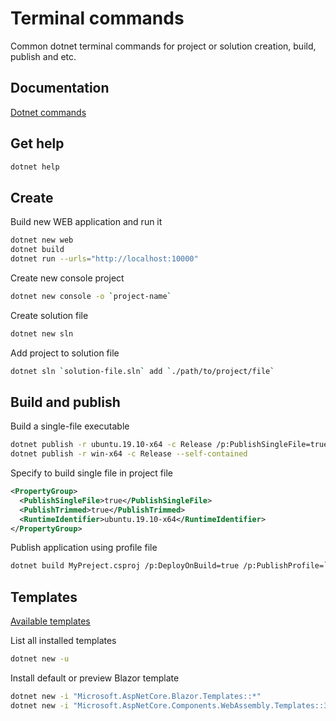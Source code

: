 # Terminal commands

Common dotnet terminal commands for project or solution creation, build, publish and etc.

## Documentation

[Dotnet commands](https://docs.microsoft.com/en-us/dotnet/core/tools/dotnet)

## Get help

```bash
dotnet help
```

## Create

Build new WEB application and run it

```bash
dotnet new web
dotnet build
dotnet run --urls="http://localhost:10000"
```

Create new console project

```bash
dotnet new console -o `project-name`
```

Create solution file

```bash
dotnet new sln
```

Add project to solution file

```bash
dotnet sln `solution-file.sln` add `./path/to/project/file`
```

## Build and publish

Build a single-file executable

```bash
dotnet publish -r ubuntu.19.10-x64 -c Release /p:PublishSingleFile=true /p:PublishTrimmed=true
dotnet publish -r win-x64 -c Release --self-contained
```

Specify to build single file in project file

```xml
<PropertyGroup>
  <PublishSingleFile>true</PublishSingleFile>
  <PublishTrimmed>true</PublishTrimmed>
  <RuntimeIdentifier>ubuntu.19.10-x64</RuntimeIdentifier>
</PropertyGroup>
```

Publish application using profile file

```bash
dotnet build MyPreject.csproj /p:DeployOnBuild=true /p:PublishProfile=`./path/to/profile/file`
```

## Templates

[Available templates](https://github.com/dotnet/templating/wiki/Available-templates-for-dotnet-new)

List all installed templates

```bash
dotnet new -u
```

Install default or preview Blazor template

```bash
dotnet new -i "Microsoft.AspNetCore.Blazor.Templates::*"
dotnet new -i "Microsoft.AspNetCore.Components.WebAssembly.Templates::3.2.0-preview*"
```
